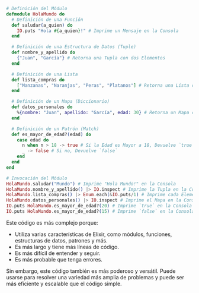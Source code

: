 ```elixir
# Definición del Módulo
defmodule HolaMundo do
  # Definición de una Función
  def saludar(a_quien) do
    IO.puts "Hola #{a_quien}!" # Imprime un Mensaje en la Consola
  end

  # Definición de una Estructura de Datos (Tuple)
  def nombre_y_apellido do
    {"Juan", "García"} # Retorna una Tupla con dos Elementos
  end

  # Definición de una Lista
  def lista_compras do
    ["Manzanas", "Naranjas", "Peras", "Platanos"] # Retorna una Lista con Cuatro Elementos
  end

  # Definición de un Mapa (Diccionario)
  def datos_personales do
    %{nombre: "Juan", apellido: "García", edad: 30} # Retorna un Mapa con Tres Claves y sus Valores Asociados
  end

  # Definición de un Patrón (Match)
  def es_mayor_de_edad?(edad) do
    case edad do
      n when n > 18 -> true # Si la Edad es Mayor a 18, Devuelve `true`
      _ -> false # Si no, Devuelve `false`
    end
  end
end

# Invocación del Módulo
HolaMundo.saludar("Mundo") # Imprime "Hola Mundo!" en la Consola
HolaMundo.nombre_y_apellido() |> IO.inspect # Imprime la Tupla en la Consola
HolaMundo.lista_compras() |> Enum.each(&IO.puts/1) # Imprime cada Elemento de la Lista en la Consola
HolaMundo.datos_personales() |> IO.inspect # Imprime el Mapa en la Consola
IO.puts HolaMundo.es_mayor_de_edad?(20) # Imprime `true` en la Consola
IO.puts HolaMundo.es_mayor_de_edad?(15) # Imprime `false` en la Consola
```

Este código es más complejo porque:

* Utiliza varias características de Elixir, como módulos, funciones, estructuras de datos, patrones y más.
* Es más largo y tiene más líneas de código.
* Es más difícil de entender y seguir.
* Es más probable que tenga errores.

Sin embargo, este código también es más poderoso y versátil. Puede usarse para resolver una variedad más amplia de problemas y puede ser más eficiente y escalable que el código simple.